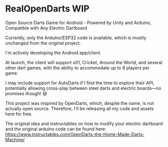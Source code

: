 # RealOpenDarts WIP
Open Source Darts Game for Android - Powered by Unity and Arduino, Compatible with Any Electric Dartboard

Currently, only the Arduino/ESP32 code is available, which is mostly unchanged from the original project.

I'm actively developing the Android app/client.

At launch, the client will support x01, Cricket, Around the World, and several other dart games, with the ability to accommodate up to 8 players per game.

I may include support for AutoDarts if I find the time to explore their API, potentially allowing cross-play between steel darts and electric boards—no promises though! 😄

This project was inspired by OpenDarts, which, despite the name, is not actually open source. Therefore, I'll be releasing all my code and assets here for free.

The original idea and instructables on how to modify your electric dartboard and the original arduino code can be found here: https://www.instructables.com/OpenDarts-the-Home-Made-Darts-Machine/
